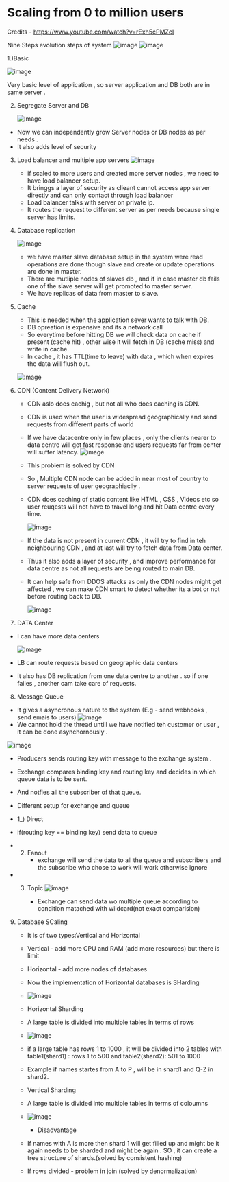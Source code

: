 <h1> Scaling from 0 to million users </h1>

Credits - https://www.youtube.com/watch?v=rExh5cPMZcI

Nine Steps evolution steps of system 
![image](https://github.com/user-attachments/assets/bc84060f-fedd-4f22-9005-33097ddc720b)
![image](https://github.com/user-attachments/assets/e086d79e-d344-427a-a1bb-fb3d8d9c8e2b)


1.)Basic

![image](https://github.com/user-attachments/assets/870ece10-a0ae-448c-ab16-143bfc8c0e56)

Very basic level of application  , so server application and DB both are in same server .

2) Segregate Server and DB

   ![image](https://github.com/user-attachments/assets/f297f6f3-1a6f-4dc0-a83b-c33b5e8ace15)

- Now we can independently grow Server nodes or DB nodes as per needs .
- It also adds level of security

3) Load balancer and multiple app servers
   ![image](https://github.com/user-attachments/assets/64d5785c-9ca5-4a6f-b6fb-5ece61e3b0ea)
   - if scaled to more users and created more server nodes , we need to have load balancer setup.
   - It bringgs a layer of security as clieant cannot access app server directly and can only contact through load balancer
   - Load balancer talks with server on private ip.
   - It routes the request to different server as per needs because single server has limits.
4) Database replication

   ![image](https://github.com/user-attachments/assets/8f1d038e-be1d-4060-a3ed-5b9cd668c87e)

   - we have master slave database setup in the system were read operations are done though slave and create or update operations are done in master.
   - There are mutliple nodes of slaves db , and if in case master db fails one of the slave server will get promoted to master server.
   - We have replicas of data from master to slave.
  
5) Cache

   - This is needed when the application sever wants to talk with DB.
   - DB opreation is expensive and its a network call
   - So everytime before hitting DB we will check data on cache if present (cache hit) , other wise it will fetch in DB (cache miss) and write in cache.
   - In cache , it has TTL(time to leave) with data , which when expires the data will flush out. 
  
   ![image](https://github.com/user-attachments/assets/fbd73593-9f24-4eb9-8efe-c3735936417d)

6) CDN (Content Delivery Network)
   - CDN aslo does cachig , but not all who does caching is CDN.
  
   - CDN is used when the user is widespread geographically and send requests from different parts of world
   - If we have datacentre only in few places , only the clients nearer to data centre will get fast response and users requests far from center will suffer latency.
     ![image](https://github.com/user-attachments/assets/0c43fc9e-44d0-40ec-a618-e103b6c72e44)

   - This problem is solved by CDN
  
   - So , Multiple CDN node can be added in near most of country to server requests of user geographiaclly .
   - CDN does caching of static content like HTML , CSS , Videos etc so user reuqests will not have to travel long and hit Data centre every time.
  
     ![image](https://github.com/user-attachments/assets/5f3d9747-fc0a-45af-98b8-835ab199bfe2)

   - If the data is not present in current CDN , it will try to find in teh neighbouring CDN , and at last will try to fetch data from Data center.
  
   - Thus it also adds a layer of security , and improve performance for data centre as not all requests are being routed to main DB.
   - It can help safe from DDOS attacks as only the CDN nodes might get affected , we can make CDN smart to detect whether its a bot or not before routing back to DB.
  
     ![image](https://github.com/user-attachments/assets/8da31d4d-1ded-41ef-a9cc-1ed407602747)


7) DATA Center

- I can have more data centers

  ![image](https://github.com/user-attachments/assets/12b0818a-3937-43ad-b110-31522e766657)
- LB can route requests based on geographic data centers

- It also has DB replication from one data centre to another . so if one failes , another cam take care of requests.


8) Message Queue

- It gives a asyncronous nature to the system (E.g - send webhooks , send emais to users)
  ![image](https://github.com/user-attachments/assets/ac8eff04-395f-4163-9491-b1a121a03fc9)
- We cannot hold the thread untill we have notified teh customer or user , it can be done asynchornously .

![image](https://github.com/user-attachments/assets/715aba49-88c3-4ecc-b87e-2a552c20c231)

- Producers sends routing key with message to the exchange system  .
- Exchange compares binding key and routing key and decides in which queue data is to be sent.
- And notfies all the subscriber of that queue.

- Different setup for exchange and queue
- 1_) Direct
- if(routing key == binding key) send data to queue

- 2) Fanout
     - exchange will send the data to all the queue and subscribers and the subscribe who chose to work will work otherwise ignore

- 3) Topic
     ![image](https://github.com/user-attachments/assets/3ca5c427-cf7c-403c-8916-30599c5f7075)

     - Exchange can send data wo multiple queue according to condition matached with wildcard(not exact comparision)

9) Database SCaling

   -  It is of two types:Vertical and Horizontal
   -  Vertical - add more CPU and RAM (add more resources) but there is limit
   -  Horizontal - add more nodes of databases
  
   -  Now the implementation of Horizontal databases is SHarding
  
   -  ![image](https://github.com/user-attachments/assets/ca1dade3-fc7e-4878-b931-6a65b710ac17)
  
   -  Horizontal Sharding
   -  A large table is divided into multiple tables in terms of rows
  
   -  ![image](https://github.com/user-attachments/assets/040c8514-8640-471c-85da-b68b63552b74)
   - if a large table has rows 1 to 1000 , it will be divided into 2 tables with table1(shard1) : rows 1 to 500 and table2(shard2): 501 to 1000
  
   - Example if names startes from A to P , will be in shard1 and Q-Z in shard2.

  

    - Vertical Sharding
    - A large table is divided into multiple tables in terms of coloumns
    - ![image](https://github.com/user-attachments/assets/33ae220a-62d9-464b-8a0c-d8b263ff093d)
  

       - Disadvantage
     - If names with A is more then shard 1 will get filled up and might be it again needs to be sharded and might be again . SO , it can create a tree structure of shards.(solved by consistent hashing)
     - If rows divided - problem in join (solved by denormalization)

  
  







   





